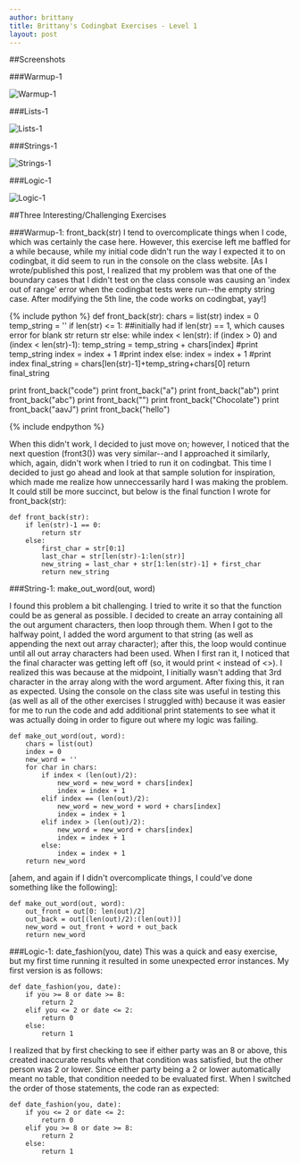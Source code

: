 ```yaml
---
author: brittany
title: Brittany's Codingbat Exercises - Level 1
layout: post
---
```


##Screenshots

###Warmup-1

![Warmup-1](http://www.unc.edu/~bmhayes/inls560/warmup.png)


###Lists-1

![Lists-1](http://www.unc.edu/~bmhayes/inls560/lists.png)


###Strings-1

![Strings-1](http://www.unc.edu/~bmhayes/inls560/strings.png)


###Logic-1

![Logic-1](http://www.unc.edu/~bmhayes/inls560/logic.png)


##Three Interesting/Challenging Exercises

###Warmup-1: front_back(str)
I tend to overcomplicate things when I code, which was certainly the case here. However, this exercise left me baffled for a while because, while my initial code didn't run the way I expected it to on codingbat, it did seem to run in the console on the class website. [As I wrote/published this post, I realized that my problem was that one of the boundary cases that I didn't test on the class console was causing an 'index out of range' error when the codingbat tests were run--the empty string case. After modifying the 5th line, the code works on codingbat, yay!]

{% include python %} 
def front_back(str):
    chars = list(str)
    index = 0
    temp_string = ''
    if len(str) <= 1:  ##initially had if len(str) == 1, which causes error for blank str
        return str
    else:
        while index < len(str):
            if (index > 0) and (index < len(str)-1):
                temp_string = temp_string + chars[index]
                #print temp_string
                index = index + 1
                #print index
            else:
                index = index + 1
                #print index
        final_string = chars[len(str)-1]+temp_string+chars[0]
        return final_string

print front_back("code")
print front_back("a")
print front_back("ab")
print front_back("abc")
print front_back("")
print front_back("Chocolate")
print front_back("aavJ")
print front_back("hello")

{% include endpython %}

When this didn't work, I decided to just move on; however, I noticed that the next question (front3()) was very similar--and I approached it similarly, which, again, didn't work when I tried to run it on codingbat. This time I decided to just go ahead and look at that sample solution for inspiration, which made me realize how unneccessarily hard I was making the problem. It could still be more succinct, but below is the final function I wrote for front_back(str):

```
def front_back(str):
    if len(str)-1 == 0:
        return str
    else:
        first_char = str[0:1]
        last_char = str[len(str)-1:len(str)]
        new_string = last_char + str[1:len(str)-1] + first_char
        return new_string
```

###String-1: make_out_word(out, word)

I found this problem a bit challenging. I tried to write it so that the function could be as general as possible. I decided to create an array containing all the out argument characters, then loop through them. When I got to the halfway point, I added the word argument to that string (as well as appending the next out array character); after this, the loop would continue until all out array characters had been used. When I first ran it, I noticed that the final character was getting left off (so, it would print <<hi> instead of <<hi>>). I realized this was because at the midpoint, I initially wasn't adding that 3rd character in the array along with the word argument. After fixing this, it ran as expected. Using the console on the class site was useful in testing this (as well as all of the other exercises I struggled with) because it was easier for me to run the code and add additional print statements to see what it was actually doing in order to figure out where my logic was failing.

```
def make_out_word(out, word):
    chars = list(out)
    index = 0
    new_word = ''
    for char in chars:
        if index < (len(out)/2):
            new_word = new_word + chars[index]
            index = index + 1
        elif index == (len(out)/2):
            new_word = new_word + word + chars[index]
            index = index + 1
        elif index > (len(out)/2):
            new_word = new_word + chars[index]
            index = index + 1
        else:
            index = index + 1
    return new_word
```


[ahem, and again if I didn't overcomplicate things, I could've done something like the following]:

```
def make_out_word(out, word):
    out_front = out[0: len(out)/2]
    out_back = out[(len(out)/2):(len(out))]
    new_word = out_front + word + out_back
    return new_word
```

###Logic-1: date_fashion(you, date)
This was a quick and easy exercise, but my first time running it resulted in some unexpected error instances. My first version is as follows:

```
def date_fashion(you, date):
    if you >= 8 or date >= 8:
        return 2
    elif you <= 2 or date <= 2:
        return 0
    else:
        return 1          
```

I realized that by first checking to see if either party was an 8 or above, this created inaccurate results when that condition was satisfied, but the other person was 2 or lower. Since either party being a 2 or lower automatically meant no table, that condition needed to be evaluated first. When I switched the order of those statements, the code ran as expected:

```
def date_fashion(you, date):
    if you <= 2 or date <= 2:
        return 0
    elif you >= 8 or date >= 8:
        return 2
    else:
        return 1          
```





